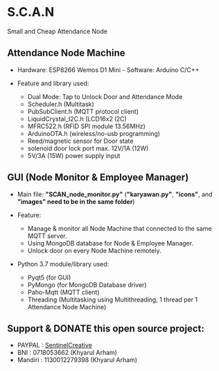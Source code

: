 # S.C.A.N
 Small and Cheap Attendance Node

## Attendance Node Machine
   - Hardware: ESP8266 Wemos D1 Mini - Software: Arduino C/C++

   - Feature and library used:
     - Dual Mode: Tap to Unlock Door and Attendance Mode
     - Scheduler.h (Multitask)
     - PubSubClient.h (MQTT protocol client)
     - LiquidCrystal_I2C.h (LCD16x2 I2C)
     - MFRC522.h (RFID SPI module 13.56MHz)
     - ArduinoOTA.h (wireless/no-usb programming)
     - Reed/magnetic sensor for Door state
     - solenoid door lock port max. 12V/1A (12W)
     - 5V/3A (15W) power supply input

## GUI (Node Monitor & Employee Manager)
- Main file: **"SCAN_node_monitor.py"** (**"karyawan.py"**, **"icons"**, and **"images" need to be in the same folder**)

- Feature:
  - Manage & monitor all Node Machine that connected to the same MQTT server.
  - Using MongoDB database for Node & Employee Manager.
  - Unlock door on every Node Machine remotely.

- Python 3.7 module/library used:
  - Pyqt5 (for GUI)
  - PyMongo (for MongoDB Database driver)
  - Paho-Mqtt (MQTT client)
  - Threading (Multitasking using Multithreading, 1 thread per 1 Attendance Node Machine)

## Support & DONATE this open source project:
  - PAYPAL  : [SentinelCreative](https://www.paypal.me/sentinelcreative "PAYPAL")
  - BNI     : 0718053662 (Khyarul Arham)
  - Mandiri : 1130012279398 (Khyarul Arham)
